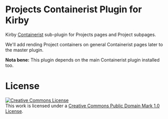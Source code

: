 # Projects Containerist Plugin for Kirby

Kirby [Containerist](https://github.com/moritzz/Containerist) sub-plugin for Projects pages and Project subpages.

We'll add rending Project containers on general Containerist pages later to the master plugin.

**Nota bene:** This plugin depends on the main Containerist plugin installed too.

# License

<a rel="license" href="http://creativecommons.org/publicdomain/mark/1.0/"><img alt="Creative Commons License" style="border-width:0" src="https://i.creativecommons.org/p/mark/1.0/88x31.png" /></a><br />This work is licensed under a <a rel="license" href="http://creativecommons.org/publicdomain/mark/1.0/">Creative Commons Public Domain Mark 1.0 License</a>.
